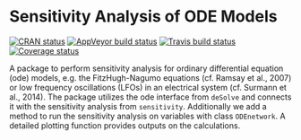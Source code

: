 Sensitivity Analysis of ODE Models
==============

[![CRAN status](https://www.r-pkg.org/badges/version/ODEsensitivity)](https://cran.r-project.org/package=ODEsensitivity)
[![AppVeyor build status](https://ci.appveyor.com/api/projects/status/github/surmann/ODEsensitivity?branch=master&svg=true)](https://ci.appveyor.com/project/surmann/ODEsensitivity)
[![Travis build status](https://travis-ci.org/surmann/ODEsensitivity.svg?branch=master)](https://travis-ci.org/surmann/ODEsensitivity)
[![Coverage status](https://codecov.io/gh/surmann/ODEsensitivity/branch/master/graph/badge.svg)](https://codecov.io/github/surmann/ODEsensitivity?branch=master)

A package to perform sensitivity analysis for ordinary differential equation (ode)
models, e.g. the FitzHugh-Nagumo equations (cf. Ramsay et al., 2007) or low
frequency oscillations (LFOs) in an electrical system (cf. Surmann et al.,
2014).
The package utilizes the ode interface from `deSolve` and connects it with the
sensitivity analysis from `sensitivity`. Additionally we add a method to
run the sensitivity analysis on variables with class `ODEnetwork`. A detailed
plotting function provides outputs on the calculations.

